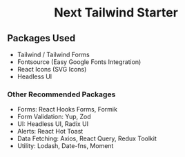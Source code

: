 <h1 align="center">Next Tailwind Starter</h1>

## Packages Used

- Tailwind / Tailwind Forms
- Fontsource (Easy Google Fonts Integration)
- React Icons (SVG Icons)
- Headless UI

### Other Recommended Packages

- Forms: React Hooks Forms, Formik
- Form Validation: Yup, Zod
- UI: Headless UI, Radix UI
- Alerts: React Hot Toast
- Data Fetching: Axios, React Query, Redux Toolkit
- Utility: Lodash, Date-fns, Moment
